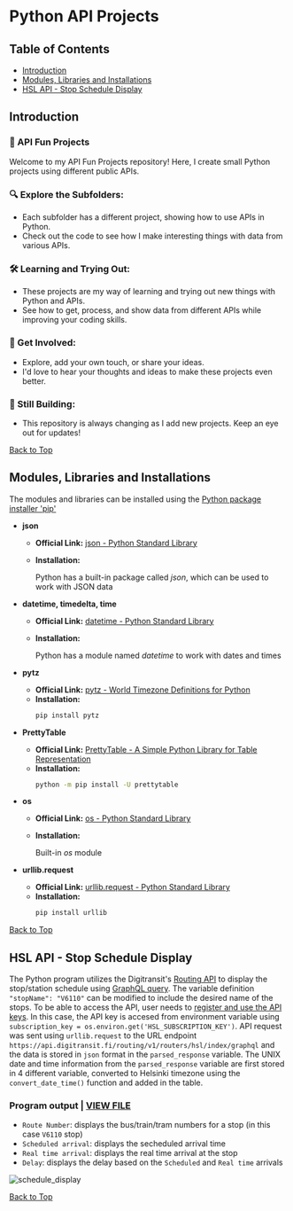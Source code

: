 # Python API Projects
## Table of Contents
* [Introduction](https://github.com/PrameshKhanal/python-api-projects/blob/main/README.md#introduction)
* [Modules, Libraries and Installations](https://github.com/PrameshKhanal/python-api-projects#modules-libraries-and-installations)
* [HSL API - Stop Schedule Display](https://github.com/PrameshKhanal/python-api-projects/blob/main/README.md#hsl-api---stop-schedule-display)
## Introduction
### 🚀 API Fun Projects

Welcome to my API Fun Projects repository! Here, I create small Python projects using different public APIs.

### 🔍 Explore the Subfolders:
* Each subfolder has a different project, showing how to use APIs in Python.
* Check out the code to see how I make interesting things with data from various APIs.

### 🛠️ Learning and Trying Out:
* These projects are my way of learning and trying out new things with Python and APIs.
* See how to get, process, and show data from different APIs while improving your coding skills.

### 🌟 Get Involved:
* Explore, add your own touch, or share your ideas.
* I'd love to hear your thoughts and ideas to make these projects even better.

### 🚧 Still Building:
* This repository is always changing as I add new projects. Keep an eye out for updates!

[Back to Top](#table-of-contents)
  
## Modules, Libraries and Installations
The modules and libraries can be installed using the [Python package installer 'pip'](https://pypi.org/project/pip/)
- **json**
  - **Official Link:** [json - Python Standard Library](https://docs.python.org/3/library/json.html)
  - **Installation:**

    Python has a built-in package called _json_, which can be used to work with JSON data

- **datetime, timedelta, time**
  - **Official Link:** [datetime - Python Standard Library](https://docs.python.org/3/library/datetime.html)
  - **Installation:**

    Python has a module named _datetime_ to work with dates and times

- **pytz**
  - **Official Link:** [pytz - World Timezone Definitions for Python](https://pypi.org/project/pytz/)
  - **Installation:**
    ```bash
    pip install pytz
    ```

- **PrettyTable**
  - **Official Link:** [PrettyTable - A Simple Python Library for Table Representation](https://github.com/jazzband/prettytable)
  - **Installation:**
    ```bash
    python -m pip install -U prettytable
    ```

- **os**
  - **Official Link:** [os - Python Standard Library](https://docs.python.org/3/library/os.html)
  - **Installation:**
  
    Built-in _os_ module

- **urllib.request**
  - **Official Link:** [urllib.request - Python Standard Library](https://docs.python.org/3/library/urllib.request.html)
  - **Installation:**
    ```bash
    pip install urllib
    ```
[Back to Top](#table-of-contents)

## HSL API - Stop Schedule Display
The Python program utilizes the Digitransit's [Routing API](https://digitransit.fi/en/developers/apis/1-routing-api/) to display the stop/station schedule using [GraphQL query](https://digitransit.fi/en/developers/apis/1-routing-api/stops/#query-stops-by-name-or-number). The variable definition `"stopName": "V6110"` can be modified to include the desired name of the stops. To be able to access the API, user needs to [register and use the API keys](https://digitransit.fi/en/developers/api-registration/). In this case, the API key is accesed from environment variable using `subscription_key = os.environ.get('HSL_SUBSCRIPTION_KEY')`. API request was sent using `urllib.request` to the URL endpoint `https://api.digitransit.fi/routing/v1/routers/hsl/index/graphql` and the data is stored in `json` format in the `parsed_response` variable. The UNIX date and time information from the `parsed_response` variable are first stored in 4 different variable, converted to Helsinki timezone using the `convert_date_time()` function and added in the table. 


### Program output | [VIEW FILE](https://github.com/PrameshKhanal/python-api-projects/blob/main/HSL%20API%20-%20Stop%20Schedule%20Display/HSL_stops_schedule.py)
* `Route Number`: displays the bus/train/tram numbers for a stop (in this case `V6110` stop)
* `Scheduled arrival`: displays the secheduled arrival time
* `Real time arrival`: displays the real time arrival at the stop
* `Delay`: displays the delay based on the `Scheduled` and `Real time` arrivals

![schedule_display](https://github.com/PrameshKhanal/python-api-projects/assets/7952696/b5def655-de96-47bb-aceb-70707d2b216b)

[Back to Top](#table-of-contents)
